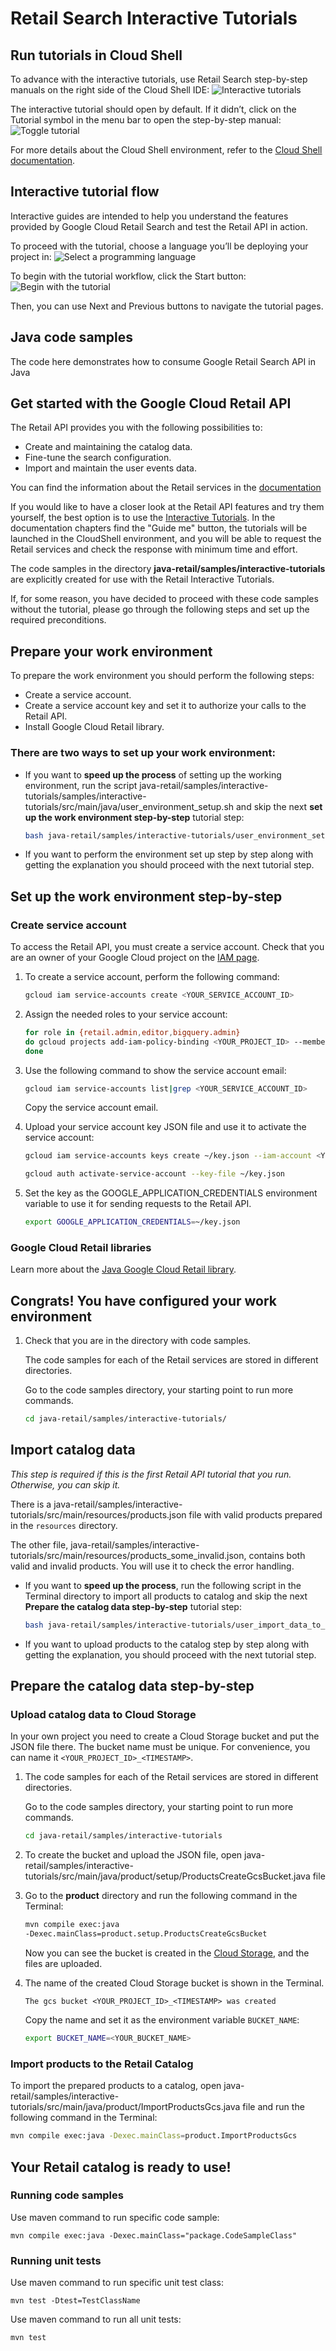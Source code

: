 # Retail Search Interactive Tutorials

## Run tutorials in Cloud Shell

To advance with the interactive tutorials, use Retail Search step-by-step manuals on the right side of the Cloud Shell IDE: 
![Interactive tutorials](images/tutorial1.png)

The interactive tutorial should open by default. If it didn’t, click on the Tutorial symbol in the menu bar to open the step-by-step manual:
![Toggle tutorial](images/tutorials2.png)

For more details about the Cloud Shell environment, refer to the [Cloud Shell documentation](https://cloud.google.com/shell/docs).

## Interactive tutorial flow

Interactive guides are intended to help you understand the features provided by Google Cloud Retail Search and test the Retail API in action.

To proceed with the tutorial, choose a language you’ll be deploying your project in:
![Select a programming language](images/tutorials3.png)


To begin with the tutorial workflow, click the Start button:
![Begin with the tutorial](images/tutorials4.png)

Then, you can use Next and Previous buttons to navigate the tutorial pages.

## Java code samples

The code here demonstrates how to consume Google Retail Search API in Java

## Get started with the Google Cloud Retail API

The Retail API provides you with the following possibilities to: 
  - Create and maintaining the catalog data. 
  - Fine-tune the search configuration.
  - Import and maintain the user events data.

You can find the information about the Retail services in the [documentation](https://cloud.google.com/retail/docs)

If you would like to have a closer look at the Retail API features and try them yourself,
the best option is to use the [Interactive Tutorials](https://cloud.google.com/retail/docs/overview). In the documentation chapters find the "Guide me" button, the tutorials will be launched in the CloudShell environment, and you will be able to request the Retail services and check the response with minimum time and effort.

The code samples in the directory **java-retail/samples/interactive-tutorials** are explicitly created for use with the Retail Interactive Tutorials.

If, for some reason, you have decided to proceed with these code samples without the tutorial, please go through the following steps and set up the required preconditions.

## Prepare your work environment

To prepare the work environment you should perform the following steps:
- Create a service account.
- Create a service account key and set it to authorize your calls to the Retail API.
- Install Google Cloud Retail library.

### There are two ways to set up your work environment:

- If you want to **speed up the process** of setting up the working environment, run the script java-retail/samples/interactive-tutorials/samples/interactive-tutorials/src/main/java/user_environment_setup.sh and skip the next **set up the work environment step-by-step** tutorial step:

    ```bash
    bash java-retail/samples/interactive-tutorials/user_environment_setup.sh
    ```

- If you want to perform the environment set up step by step along with getting the explanation you should proceed with the next tutorial step.

## Set up the work environment step-by-step

### Create service account

To access the Retail API, you must create a service account. Check that you are an owner of your Google Cloud project on the [IAM page](https://console.cloud.google.com/iam-admin/iam).

1. To create a service account, perform the following command:

    ```bash
    gcloud iam service-accounts create <YOUR_SERVICE_ACCOUNT_ID>
    ```

1. Assign the needed roles to your service account:

    ```bash
    for role in {retail.admin,editor,bigquery.admin}
    do gcloud projects add-iam-policy-binding <YOUR_PROJECT_ID> --member="serviceAccount:<YOUR_SERVICE_ACCOUNT_ID>@<YOUR_PROJECT_ID>.iam.gserviceaccount.com" --role="roles/${role}"
    done
    ```

1. Use the following command to show the service account email:

    ```bash
    gcloud iam service-accounts list|grep <YOUR_SERVICE_ACCOUNT_ID>
    ```

    Copy the service account email.


1.  Upload your service account key JSON file and use it to activate the service
    account:

    ```bash
    gcloud iam service-accounts keys create ~/key.json --iam-account <YOUR_SERVICE_ACCOUNT_EMAIL>
    ```

    ```bash
    gcloud auth activate-service-account --key-file ~/key.json
    ```

1.  Set the key as the GOOGLE_APPLICATION_CREDENTIALS environment variable to
    use it for sending requests to the Retail API.

    ```bash
    export GOOGLE_APPLICATION_CREDENTIALS=~/key.json
    ```

### Google Cloud Retail libraries

Learn more about the [Java Google Cloud Retail library](https://googleapis.dev/java/google-cloud-retail/latest/index.html).

## Congrats!  You have configured your work environment

1. Check that you are in the directory with code samples.

    The code samples for each of the Retail services are stored in different directories.

    Go to the code samples directory, your starting point to run more commands.

    ```bash
    cd java-retail/samples/interactive-tutorials/
    ```

## Import catalog data

<i>This step is required if this is the first Retail API tutorial that you run.
Otherwise, you can skip it.</i>

There is a java-retail/samples/interactive-tutorials/src/main/resources/products.json file with valid products prepared in the `resources` directory.

The other file, java-retail/samples/interactive-tutorials/src/main/resources/products_some_invalid.json, contains both valid and invalid products. You will use it to check the error handling.

- If you want to **speed up the process**, run the following script in the Terminal directory to import all products to catalog and skip the next **Prepare the catalog data step-by-step** tutorial step:

    ```bash
    bash java-retail/samples/interactive-tutorials/user_import_data_to_catalog.sh
    ```

- If you want to upload products to the catalog step by step along with getting the explanation, you should proceed with the next tutorial step.

## Prepare the catalog data step-by-step

### Upload catalog data to Cloud Storage

In your own project you need to create a Cloud Storage bucket and put the JSON file there.
The bucket name must be unique. For convenience, you can name it `<YOUR_PROJECT_ID>_<TIMESTAMP>`.

1. The code samples for each of the Retail services are stored in different directories.

    Go to the code samples directory, your starting point to run more commands.

    ```bash
    cd java-retail/samples/interactive-tutorials
    ```

1. To create the bucket and upload the JSON file, open java-retail/samples/interactive-tutorials/src/main/java/product/setup/ProductsCreateGcsBucket.java file

1. Go to the **product** directory and run the following command in the Terminal:

    ```bash
    mvn compile exec:java
    -Dexec.mainClass=product.setup.ProductsCreateGcsBucket
    ```

    Now you can see the bucket is created in the [Cloud Storage](https://console.cloud.google.com/storage/browser), and the files are uploaded.

1. The name of the created Cloud Storage bucket is shown in the Terminal.

    ```
    The gcs bucket <YOUR_PROJECT_ID>_<TIMESTAMP> was created
    ```

    Copy the name and set it as the environment variable `BUCKET_NAME`:

    ```bash
    export BUCKET_NAME=<YOUR_BUCKET_NAME>
    ```

### Import products to the Retail Catalog

To import the prepared products to a catalog, open java-retail/samples/interactive-tutorials/src/main/java/product/ImportProductsGcs.java file and run the following command in the Terminal:

```bash
mvn compile exec:java -Dexec.mainClass=product.ImportProductsGcs
```

## Your Retail catalog is ready to use!
 
### Running code samples

Use maven command to run specific code sample:

```
mvn compile exec:java -Dexec.mainClass="package.CodeSampleClass"
```

### Running unit tests

Use maven command to run specific unit test class:

```
mvn test -Dtest=TestClassName
```

Use maven command to run all unit tests:

```
mvn test
```
